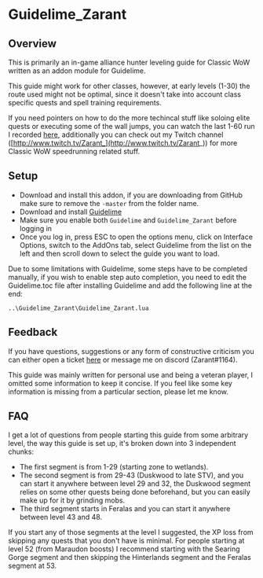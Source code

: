 # Guidelime_Zarant

## Overview
This is primarily an in-game alliance hunter leveling guide for Classic WoW written as an addon module for Guidelime. 

This guide might work for other classes, however, at early levels (1-30) the route used might not be optimal, since it doesn't take into account class specific quests and spell training requirements.

If you need pointers on how to do the more techincal stuff like soloing elite quests or executing some of the wall jumps, you can watch the last 1-60 run I recorded [here](https://www.youtube.com/watch?v=dbBITS39hsA&list=PLablGtn8YKUmwMYdqE-9xVCDZu0bQZ8eg),  additionally you can check out my Twitch channel ([http://www.twitch.tv/Zarant_](http://www.twitch.tv/Zarant_)) for more Classic WoW speedrunning related stuff.

## Setup
- Download and install this addon, if you are downloading from GitHub make sure to remove the `-master` from the folder name.
- Download and install [Guidelime](https://www.curseforge.com/wow/addons/Guidelime)
- Make sure you enable both `Guidelime` and `Guidelime_Zarant` before logging in
- Once you log in, press ESC to open the options menu, click on Interface Options, switch to the AddOns tab, select Guidelime from the list on the left and then scroll down to select the guide you want to load.

Due to some limitations with Guidelime, some steps have to be completed manually, if you wish to enable step auto completion, you need to edit the Guidelime.toc file after installing Guidelime and add the following line at the end:

`..\Guidelime_Zarant\Guidelime_Zarant.lua`

## Feedback
If you have questions, suggestions or any form of constructive criticism you can either open a ticket [here](https://github.com/Zarant/Guidelime_Zarant/issues) or message me on discord (Zarant#1164).

This guide was mainly written for personal use and being a veteran player, I omitted some information to keep it concise. If you feel like some key information is missing from a particular section, please let me know. 

## FAQ

I get a lot of questions from people starting this guide from some arbitrary level, the way this guide is set up, it's broken down into 3 independent chunks:

* The first segment is from 1-29 (starting zone to wetlands).
* The second segment is from 29-43 (Duskwood to late STV), and you can start it anywhere between level 29 and 32, the Duskwood segment relies on some other quests being done beforehand, but you can easily make up for it by grinding mobs.
* The third segment starts in Feralas and you can start it anywhere between level 43 and 48.

If you start any of those segments at the level I suggested, the XP loss from skipping any quests that you don't have is minimal. For people starting at level 52 (from Maraudon boosts) I recommend starting with the Searing Gorge segment and then skipping the Hinterlands segment and the Feralas segment at 53.
